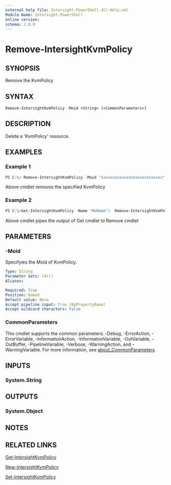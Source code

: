 ```yaml
---
external help file: Intersight.PowerShell.dll-Help.xml
Module Name: Intersight.PowerShell
online version:
schema: 2.0.0
---
```


# Remove-IntersightKvmPolicy

## SYNOPSIS
Remove the KvmPolicy

## SYNTAX

```
Remove-IntersightKvmPolicy -Moid <String> [<CommonParameters>]
```

## DESCRIPTION
Delete a &apos;KvmPolicy&apos; resource.

## EXAMPLES

### Example 1
```powershell
PS C:\> Remove-IntersightKvmPolicy -Moid "xxxxxxxxxxxxxxxxxxxxxxxxxxx"
```
Above cmdlet removes the specified KvmPolicy 

### Example 2
```powershell
PS C:\>Get-IntersightKvmPolicy -Name "MoName"|  Remove-IntersightKvmPolicy
```
Above cmdlet pipes the output of Get cmdlet to Remove cmdlet

## PARAMETERS

### -Moid
Specifyies the Moid of KvmPolicy.

```yaml
Type: String
Parameter Sets: (All)
Aliases:

Required: True
Position: Named
Default value: None
Accept pipeline input: True (ByPropertyName)
Accept wildcard characters: False
```

### CommonParameters
This cmdlet supports the common parameters: -Debug, -ErrorAction, -ErrorVariable, -InformationAction, -InformationVariable, -OutVariable, -OutBuffer, -PipelineVariable, -Verbose, -WarningAction, and -WarningVariable. For more information, see [about_CommonParameters](http://go.microsoft.com/fwlink/?LinkID=113216).

## INPUTS

### System.String

## OUTPUTS

### System.Object
## NOTES

## RELATED LINKS

[Get-IntersightKvmPolicy](./Get-IntersightKvmPolicy.md)

[New-IntersightKvmPolicy](./New-IntersightKvmPolicy.md)

[Set-IntersightKvmPolicy](./Set-IntersightKvmPolicy.md)


